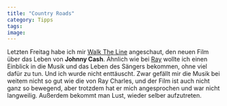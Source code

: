```yaml
---
title: "Country Roads"
category: Tipps
tags: 
image: 
---
```


Letzten Freitag habe ich mir [Walk The Line](http://www.filmstarts.de/kritiken/Walk%20The%20Line.html) angeschaut, den neuen Film über das Leben von **Johnny Cash**. Ähnlich wie bei [Ray](http://us.imdb.com/title/tt0350258/) wollte ich einen Einblick in die Musik und das Leben des Sängers bekommen, ohne viel dafür zu tun. Und ich wurde nicht enttäuscht. Zwar gefällt mir die Musik bei weitem nicht so gut wie die von Ray Charles, und der Film ist auch nicht ganz so bewegend, aber trotzdem hat er mich angesprochen und war nicht langweilig. Außerdem bekommt man Lust, wieder selber aufzutreten.